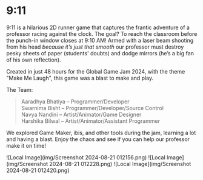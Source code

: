 # 9:11
9:11 is a hilarious 2D runner game that captures the frantic adventure of a professor racing against the clock. The goal? To reach the classroom before the punch-in window closes at 9:10 AM! Armed with a laser beam shooting from his head *because it’s just that smooth* our professor must destroy pesky sheets of paper (students' doubts) and dodge mirrors (he’s a big fan of his own reflection).

Created in just 48 hours for the Global Game Jam 2024, with the theme "Make Me Laugh", this game was a blast to make and play.

The Team:

>Aaradhya Bhatiya – Programmer/Developer<br>
>Swarnima Bisht – Programmer/Developer/Source Control<br>
>Navya Nandini – Artist/Animator/Game Designer<br>
>Harshika Bilwal – Artist/Animator/Assistant Programmer<br>

We explored Game Maker, ibis, and other tools during the jam, learning a lot and having a blast. Enjoy the chaos and see if you can help our professor make it on time!

![Local Image](img/Screenshot 2024-08-21 012156.png)
![Local Image](img/Screenshot 2024-08-21 012228.png)
![Local Image](img/Screenshot 2024-08-21 012420.png)

